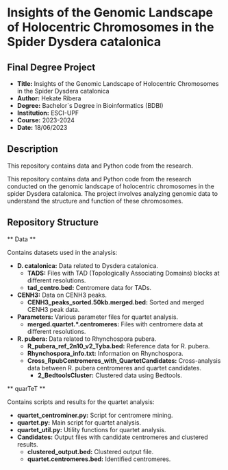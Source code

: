 # Insights of the Genomic Landscape of Holocentric Chromosomes in the Spider Dysdera catalonica


## Final Degree Project
- **Title:** Insights of the Genomic Landscape of Holocentric Chromosomes in the Spider Dysdera catalonica
- **Author:** Hekate Ribera
- **Degree:** Bachelor`s Degree in Bioinformatics (BDBI)
- **Institution:** ESCI-UPF
- **Course:** 2023-2024
- **Date:** 18/06/2023

## Description

This repository contains data and Python code from the research.




This repository contains data and Python code from the research conducted on the genomic landscape of holocentric chromosomes in the spider Dysdera catalonica. The project involves analyzing genomic data to understand the structure and function of these chromosomes.


## Repository Structure

** Data **

Contains datasets used in the analysis:

- **D. catalonica:** Data related to Dysdera catalonica.
  - **TADS:** Files with TAD (Topologically Associating Domains) blocks at different resolutions.
  - **tad_centro.bed:** Centromere data for TADs.
- **CENH3:** Data on CENH3 peaks.
  - **CENH3_peaks_sorted.50kb.merged.bed:** Sorted and merged CENH3 peak data.
- **Parameters:** Various parameter files for quartet analysis.
  - **merged.quartet.*.centromeres:** Files with centromere data at different resolutions.
- **R. pubera:** Data related to Rhynchospora pubera.
    - **R_pubera_ref_2n10_v2_Tyba.bed:** Reference data for R. pubera.
    - **Rhynchospora_info.txt:** Information on Rhynchospora.
    - **Cross_RpubCentromeres_with_QuartetCandidates:** Cross-analysis data between R. pubera centromeres and quartet candidates.
      - **2_BedtoolsCluster:** Clustered data using Bedtools.

** quarTeT **

Contains scripts and results for the quartet analysis:

- **quartet_centrominer.py:** Script for centromere mining.
- **quartet.py:** Main script for quartet analysis.
- **quartet_util.py:** Utility functions for quartet analysis.
- **Candidates:** Output files with candidate centromeres and clustered results.
  - **clustered_output.bed:** Clustered output file.
  - **quartet.centromeres.bed:** Identified centromeres.
